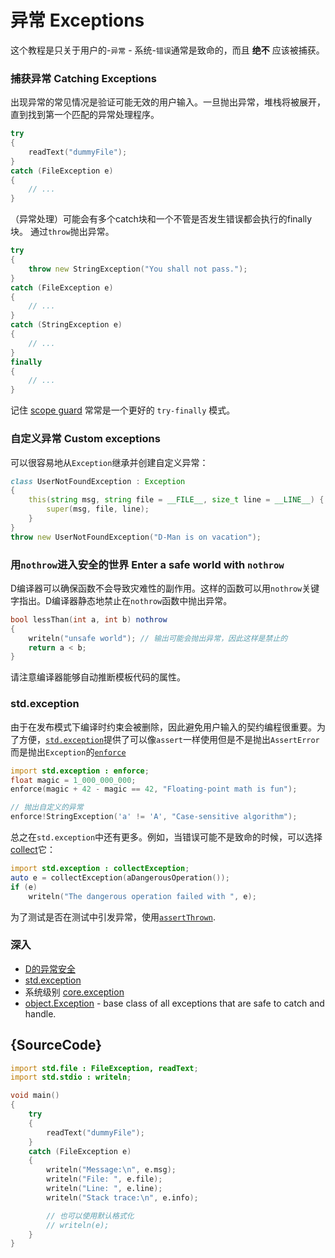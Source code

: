 # 异常 Exceptions

这个教程是只关于用户的-`异常` - 系统-`错误`通常是致命的，而且 __绝不__ 应该被捕获。

### 捕获异常 Catching Exceptions

出现异常的常见情况是验证可能无效的用户输入。一旦抛出异常，堆栈将被展开，直到找到第一个匹配的异常处理程序。

```d
try
{
    readText("dummyFile");
}
catch (FileException e)
{
    // ...
}
```

（异常处理）可能会有多个catch块和一个不管是否发生错误都会执行的finally块。 通过`throw`抛出异常。

```d
try
{
    throw new StringException("You shall not pass.");
}
catch (FileException e)
{
    // ...
}
catch (StringException e)
{
    // ...
}
finally
{
    // ...
}
```

记住 [scope guard](gems/scope-guards) 常常是一个更好的 `try-finally` 模式。

### 自定义异常 Custom exceptions

可以很容易地从`Exception`继承并创建自定义异常：

```d
class UserNotFoundException : Exception
{
    this(string msg, string file = __FILE__, size_t line = __LINE__) {
        super(msg, file, line);
    }
}
throw new UserNotFoundException("D-Man is on vacation");
```

### 用`nothrow`进入安全的世界 Enter a safe world with `nothrow`

D编译器可以确保函数不会导致灾难性的副作用。这样的函数可以用`nothrow`关键字指出。D编译器静态地禁止在`nothrow`函数中抛出异常。

```d
bool lessThan(int a, int b) nothrow
{
    writeln("unsafe world"); // 输出可能会抛出异常，因此这样是禁止的
    return a < b;
}
```

请注意编译器能够自动推断模板代码的属性。

### std.exception

由于在发布模式下编译时约束会被删除，因此避免用户输入的契约编程很重要。<!-- 这里没翻好 -->为了方便，[`std.exception`](https://dlang.org/phobos/std_exception.html)提供了可以像`assert`一样使用但是不是抛出`AssertError`而是抛出`Exception`的[`enforce`](https://dlang.org/phobos/std_exception.html#enforce)

<!-- It is important to avoid contract programming for user-input as the contracts
are removed when compiled in release mode. For convenience
[`std.exception`](https://dlang.org/phobos/std_exception.html) provides
[`enforce`](https://dlang.org/phobos/std_exception.html#enforce)
that can be used like `assert`, but throws `Exception`s
instead of an `AssertError`. -->

```d
import std.exception : enforce;
float magic = 1_000_000_000;
enforce(magic + 42 - magic == 42, "Floating-point math is fun");

// 抛出自定义的异常
enforce!StringException('a' != 'A', "Case-sensitive algorithm");
```

总之在`std.exception`中还有更多。例如，当错误可能不是致命的时候，可以选择[collect](https://dlang.org/phobos/std_exception.html#collectException)它：

```d
import std.exception : collectException;
auto e = collectException(aDangerousOperation());
if (e)
    writeln("The dangerous operation failed with ", e);
```

为了测试是否在测试中引发异常，使用[`assertThrown`](https://dlang.org/phobos/std_exception.html#assertThrown).

### 深入

- [D的异常安全](https://dlang.org/exception-safe.html)
- [std.exception](https://dlang.org/phobos/std_exception.html)
- 系统级别 [core.exception](https://dlang.org/phobos/core_exception.html)
- [object.Exception](https://dlang.org/library/object/exception.html) - base class of all exceptions that are safe to catch and handle.

## {SourceCode}

```d
import std.file : FileException, readText;
import std.stdio : writeln;

void main()
{
    try
    {
        readText("dummyFile");
    }
    catch (FileException e)
    {
		writeln("Message:\n", e.msg);
		writeln("File: ", e.file);
		writeln("Line: ", e.line);
		writeln("Stack trace:\n", e.info);

		// 也可以使用默认格式化
		// writeln(e);
    }
}
```
